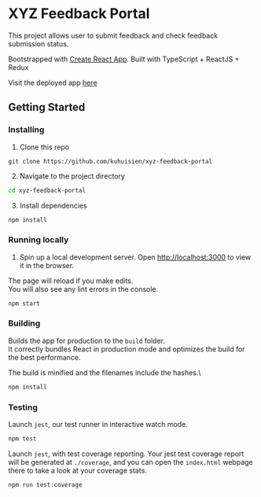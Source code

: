 # XYZ Feedback Portal

This project allows user to submit feedback and check feedback submission status.

Bootstrapped with [Create React App](https://github.com/facebook/create-react-app).
Built with TypeScript + ReactJS + Redux

Visit the deployed app [here](https://xyz-ffedback-portal.herokuapp.com/)

## Getting Started

### Installing

1. Clone this repo

```
git clone https://github.com/kuhuisien/xyz-feedback-portal
```

2. Navigate to the project directory

```bash
cd xyz-feedback-portal
```

3. Install dependencies

```bash
npm install
```

### Running locally

1. Spin up a local development server. Open [http://localhost:3000](http://localhost:3000) to view it in the browser.

The page will reload if you make edits.\
You will also see any lint errors in the console.

```bash
npm start
```

### Building

Builds the app for production to the `build` folder.\
It correctly bundles React in production mode and optimizes the build for the best performance.

The build is minified and the filenames include the hashes.\

```bash
npm install
```

### Testing

Launch `jest`, our test runner in interactive watch mode.

```bash
npm test
```

Launch `jest`, with test coverage reporting. Your jest test coverage report will be generated at `./coverage`, and you can open the `index.html` webpage there to take a look at your coverage stats.

```bash
npm run test:coverage
```
